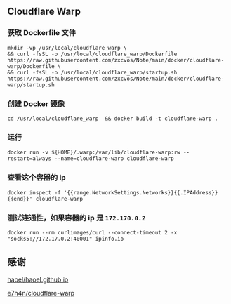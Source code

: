 ## Cloudflare Warp

### 获取 Dockerfile 文件

```shell
mkdir -vp /usr/local/cloudflare_warp \
&& curl -fsSL -o /usr/local/cloudflare_warp/Dockerfile https://raw.githubusercontent.com/zxcvos/Note/main/docker/cloudflare-warp/Dockerfile \
&& curl -fsSL -o /usr/local/cloudflare_warp/startup.sh https://raw.githubusercontent.com/zxcvos/Note/main/docker/cloudflare-warp/startup.sh
```

### 创建 Docker 镜像

```shell
cd /usr/local/cloudflare_warp  && docker build -t cloudflare-warp .
```

### 运行

```shell
docker run -v ${HOME}/.warp:/var/lib/cloudflare-warp:rw --restart=always --name=cloudflare-warp cloudflare-warp
```

### 查看这个容器的 ip

```shell
docker inspect -f '{{range.NetworkSettings.Networks}}{{.IPAddress}}{{end}}' cloudflare-warp
```

### 测试连通性，如果容器的 ip 是 `172.170.0.2`

```shell
docker run --rm curlimages/curl --connect-timeout 2 -x "socks5://172.17.0.2:40001" ipinfo.io
```

## 感谢

[haoel/haoel.github.io](https://github.com/haoel/haoel.github.io?tab=readme-ov-file#1043-docker-代理)

[e7h4n/cloudflare-warp](https://github.com/e7h4n/cloudflare-warp)
